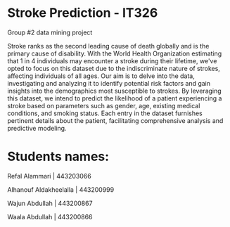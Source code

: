# Stroke Prediction - IT326
Group #2 data mining project 

Stroke ranks as the second leading cause of death globally and is the primary cause of disability. With the World Health Organization estimating that 1 in 4 individuals may encounter a stroke during their lifetime, we've opted to focus on this dataset due to the indiscriminate nature of strokes, affecting individuals of all ages. Our aim is to delve into the data, investigating and analyzing it to identify potential risk factors and gain insights into the demographics most susceptible to strokes. By leveraging this dataset, we intend to predict the likelihood of a patient experiencing a stroke based on parameters such as gender, age, existing medical conditions, and smoking status. Each entry in the dataset furnishes pertinent details about the patient, facilitating comprehensive analysis and predictive modeling.

# Students names:

Refal Alammari | 443203066

Alhanouf Aldakheelalla | 443200999

Wajun Abdullah | 443200867

Waala Abdullah | 443200866
